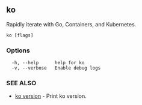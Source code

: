 ## ko

Rapidly iterate with Go, Containers, and Kubernetes.

```
ko [flags]
```

### Options

```
  -h, --help      help for ko
  -v, --verbose   Enable debug logs
```

### SEE ALSO

* [ko version](ko_version.md)	 - Print ko version.

